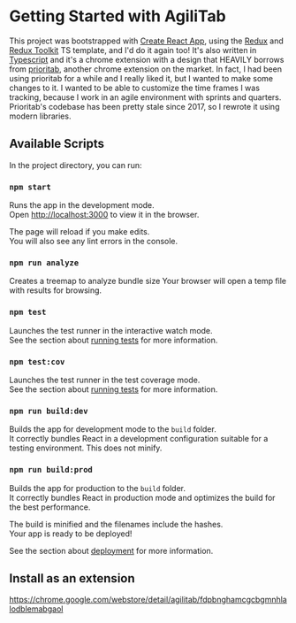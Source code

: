 # Getting Started with AgiliTab

This project was bootstrapped with [Create React App](https://github.com/facebook/create-react-app), using the [Redux](https://redux.js.org/) and [Redux Toolkit](https://redux-toolkit.js.org/) TS template, and I'd do it again too! It's also written in [Typescript](https://www.typescriptlang.org/) and it's a chrome extension with a design that HEAVILY borrows from [prioritab](https://github.com/ajyang818/prioritab/tree/master), another chrome extension on the market. In fact, I had been using prioritab for a while and I really liked it, but I wanted to make some changes to it. I wanted to be able to customize the time frames I was tracking, because I work in an agile environment with sprints and quarters. Prioritab's codebase has been pretty stale since 2017, so I rewrote it using modern libraries.

## Available Scripts

In the project directory, you can run:

### `npm start`

Runs the app in the development mode.\
Open [http://localhost:3000](http://localhost:3000) to view it in the browser.

The page will reload if you make edits.\
You will also see any lint errors in the console.

### `npm run analyze`

Creates a treemap to analyze bundle size
Your browser will open a temp file with results for browsing.

### `npm test`

Launches the test runner in the interactive watch mode.\
See the section about [running tests](https://facebook.github.io/create-react-app/docs/running-tests) for more information.

### `npm test:cov`

Launches the test runner in the test coverage mode.\
See the section about [running tests](https://facebook.github.io/create-react-app/docs/running-tests) for more information.

### `npm run build:dev`

Builds the app for development mode to the `build` folder.\
It correctly bundles React in a development configuration suitable for a testing environment. This does not minify.

### `npm run build:prod`

Builds the app for production to the `build` folder.\
It correctly bundles React in production mode and optimizes the build for the best performance.

The build is minified and the filenames include the hashes.\
Your app is ready to be deployed!

See the section about [deployment](https://facebook.github.io/create-react-app/docs/deployment) for more information.

## Install as an extension

https://chrome.google.com/webstore/detail/agilitab/fdpbnghamcgcbgmnhlalodblemabgaol
